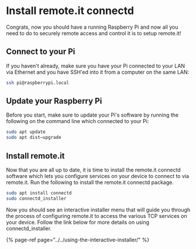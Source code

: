 # Install remote.it connectd

Congrats, now you should have a running Raspberry Pi and now all you need to do to securely remote access and control it is to setup remote.it!

## Connect to your Pi

If you haven't already, make sure you have your Pi connected to your LAN via Ethernet and you have SSH'ed into it from a computer on the same LAN:

```bash
ssh pi@raspberrypi.local
```

## Update your Raspberry Pi

Before you start, make sure to update your Pi's software by running the following on the command line which connected to your Pi:

```bash
sudo apt update
sudo apt dist−upgrade
```

## Install remote.it

Now that you are all up to date, it is time to install the remote.it connectd software which lets you configure services on your device to connect to via remote.it. Run the following to install the remote.it connectd package.

```bash
sudo apt install connectd
sudo connectd_installer
```

Now you should see an interactive installer menu that will guide you through the process of configuring remote.it to access the various TCP services on your device.  Follow the link below for more details on using connectd\_installer.

{% page-ref page="../../using-the-interactive-installer/" %}

